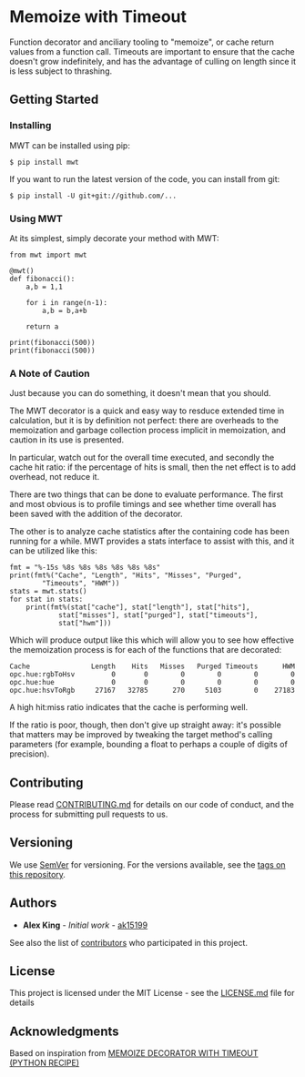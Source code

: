 # Memoize with Timeout

Function decorator and anciliary tooling to "memoize", or cache return values from a function call. Timeouts are important to ensure that the cache doesn't grow indefinitely, and has the advantage of culling on length since it is less subject to thrashing.

## Getting Started

### Installing

MWT can be installed using pip:

    $ pip install mwt

If you want to run the latest version of the code, you can install from git:

    $ pip install -U git+git://github.com/...

### Using MWT

At its simplest, simply decorate your method with MWT:

    from mwt import mwt

    @mwt()
    def fibonacci():
        a,b = 1,1

        for i in range(n-1):
            a,b = b,a+b

        return a

    print(fibonacci(500))
    print(fibonacci(500))

### A Note of Caution

Just because you can do something, it doesn't mean that you should.

The MWT decorator is a quick and easy way to resduce extended time in
calculation, but it is by definition not perfect: there are overheads to
the memoization and garbage collection process implicit in memoization,
and caution in its use is presented.

In particular, watch out for the overall time executed, and secondly
the cache hit ratio: if the percentage of hits is small, then the net
effect is to add overhead, not reduce it.

There are two things that can be done to evaluate performance. The first
and most obvious is to profile timings and see whether time overall has
been saved with the addition of the decorator.

The other is to analyze cache statistics after the containing code has been
running for a while. MWT provides a stats interface to assist with this,
and it can be utilized like this:

    fmt = "%-15s %8s %8s %8s %8s %8s %8s"
    print(fmt%("Cache", "Length", "Hits", "Misses", "Purged",
            "Timeouts", "HWM"))
    stats = mwt.stats()
    for stat in stats:
        print(fmt%(stat["cache"], stat["length"], stat["hits"],
                stat["misses"], stat["purged"], stat["timeouts"],
                stat["hwm"]))

Which will produce output like this which will allow you to see how
effective the memoization process is for each of the functions that are
decorated:

    Cache               Length    Hits   Misses   Purged Timeouts      HWM
    opc.hue:rgbToHsv         0       0        0        0        0        0
    opc.hue:hue              0       0        0        0        0        0
    opc.hue:hsvToRgb     27167   32785      270     5103        0    27183

A high hit:miss ratio indicates that the cache is performing well.

If the ratio is poor, though, then don't give up straight away: it's
possible that matters may be improved by tweaking the target method's
calling parameters (for example, bounding a float to perhaps a couple of
digits of precision).

## Contributing

Please read [CONTRIBUTING.md](https://gist.github.com/PurpleBooth/b24679402957c63ec426) for details on our code of conduct, and the process for submitting pull requests to us.

## Versioning

We use [SemVer](http://semver.org/) for versioning. For the versions available, see the [tags on this repository](https://github.com/your/project/tags). 

## Authors

* **Alex King** - *Initial work* - [ak15199](https://github.com/ak15199)

See also the list of [contributors](https://github.com/your/project/contributors) who participated in this project.

## License

This project is licensed under the MIT License - see the [LICENSE.md](LICENSE.md) file for details

## Acknowledgments

Based on inspiration from [MEMOIZE DECORATOR WITH TIMEOUT (PYTHON RECIPE)](http://code.activestate.com/recipes/325905-memoize-decorator-with-timeout/)


